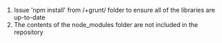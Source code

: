 1) Issue 'npm install' from /+grunt/ folder to ensure all of the libraries are up-to-date
2) The contents of the node_modules folder are not included in the repository